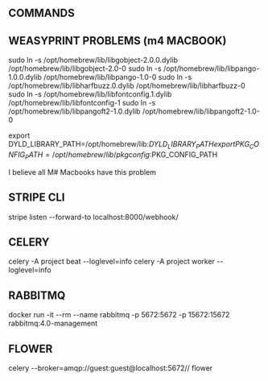## COMMANDS ##

## WEASYPRINT PROBLEMS (m4 MACBOOK) ##
sudo ln -s /opt/homebrew/lib/libgobject-2.0.0.dylib /opt/homebrew/lib/libgobject-2.0-0
sudo ln -s /opt/homebrew/lib/libpango-1.0.0.dylib /opt/homebrew/lib/libpango-1.0-0
sudo ln -s /opt/homebrew/lib/libharfbuzz.0.dylib /opt/homebrew/lib/libharfbuzz-0
sudo ln -s /opt/homebrew/lib/libfontconfig.1.dylib /opt/homebrew/lib/libfontconfig-1
sudo ln -s /opt/homebrew/lib/libpangoft2-1.0.dylib /opt/homebrew/lib/libpangoft2-1.0-0

export DYLD_LIBRARY_PATH=/opt/homebrew/lib:$DYLD_LIBRARY_PATH
export PKG_CONFIG_PATH=/opt/homebrew/lib/pkgconfig:$PKG_CONFIG_PATH

I believe all M# Macbooks have this problem

## STRIPE CLI ##
stripe listen --forward-to localhost:8000/webhook/ 

## CELERY ##
celery -A project beat --loglevel=info
celery -A project worker --loglevel=info

## RABBITMQ ##
docker run -it --rm --name rabbitmq -p 5672:5672 -p 15672:15672 rabbitmq:4.0-management

## FLOWER ##
celery --broker=amqp://guest:guest@localhost:5672// flower

